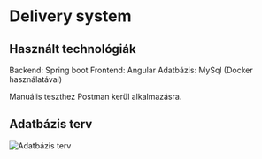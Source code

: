# Delivery system


## Használt technológiák

Backend: Spring boot
Frontend: Angular
Adatbázis: MySql (Docker használatával)

Manuális teszthez Postman kerül alkalmazásra.

## Adatbázis terv

![Adatbázis terv](/diagrams/dbDiagram "Adatbázis terv")